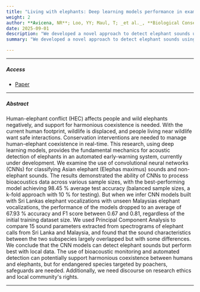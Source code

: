 ```yaml
---
title: "Living with elephants: Deep learning models performance in examining Asian elephant (Elephas maximus) sounds from Sri Lanka and Malaysia with considerations for application"
weight: 2
author: **Avicena, NR**; Loo, YY; Maul, T; _et al._, **Biological Conservation**
date: 2025-09-01
description: "We developed a novel approach to detect elephant sounds using convolutional neural network. Our model achieved 95% accuracy and can be used across different landscapes."
summary: "We developed a novel approach to detect elephant sounds using convolutional neural network. Our model achieved 95% accuracy and can be used across different landscapes."

---
```


---

[//]: # ()

##### Access

[//]: # ()

+ [Paper](https://www.sciencedirect.com/science/article/pii/S000632072500309X?via%3Dihub)


---

##### Abstract

Human-elephant conflict (HEC) affects people and wild elephants negatively, and support for harmonious coexistence is needed. With the current human footprint, wildlife is displaced, and people living near wildlife want safe interactions. Conservation interventions are needed to manage human-elephant coexistence in real-time. This research, using deep learning models, provides the fundamental mechanics for acoustic detection of elephants in an automated early-warning system, currently under development. We examine the use of convolutional neural networks (CNNs) for classifying Asian elephant (Elephas maximus) sounds and non-elephant sounds. The results demonstrated the ability of CNNs to process bioacoustics data across various sample sizes, with the best-performing model achieving 98.45 % average test accuracy (balanced sample sizes, a k-fold approach with 10 % for testing). But when we infer CNN models built with Sri Lankas elephant vocalizations with unseen Malaysias elephant vocalizations, the performance of the models dropped to an average of 67.93 % accuracy and F1 score between 0.67 and 0.81, regardless of the initial training dataset size. We used Principal Component Analysis to compare 15 sound parameters extracted from spectrograms of elephant calls from Sri Lanka and Malaysia, and found that the sound characteristics between the two subspecies largely overlapped but with some differences. We conclude that the CNN models can detect elephant sounds but perform best with local data. The use of bioacoustic monitoring and automated detection can potentially support harmonious coexistence between humans and elephants, but for endangered species targeted by poachers, safeguards are needed. Additionally, we need discourse on research ethics and local community's rights.

---
